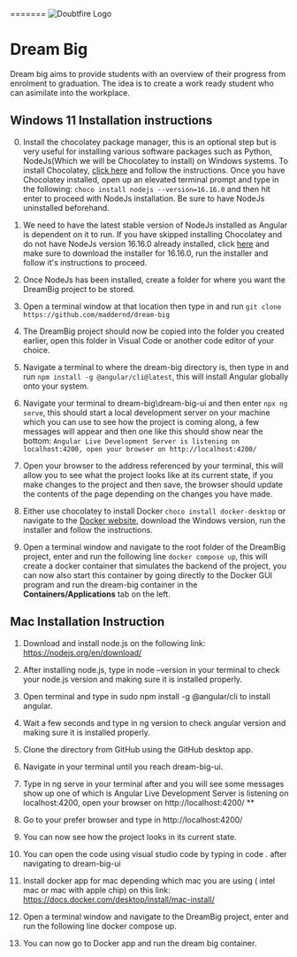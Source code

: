 =======
![Doubtfire Logo](http://puu.sh/lyClF/fde5bfbbe7.png)
# Dream Big

Dream big aims to provide students with an overview of their progress from enrolment to graduation. The idea is to create a work ready student who can asimilate into the workplace.

## Windows 11 Installation instructions

0. Install the chocolatey package manager, this is an optional step but is very useful for installing various software packages such as Python, NodeJs(Which we will be Chocolatey to install) on Windows systems. To install Chocolatey, [click here](https://chocolatey.org/install) and follow the instructions. Once you have Chocolatey installed, open up an elevated terminal prompt and type in the following: `choco install nodejs --version=16.16.0` and then hit enter to proceed with NodeJs installation. Be sure to have NodeJs uninstalled beforehand.

1. We need to have the latest stable version of NodeJs installed as Angular is dependent on it to run. If you have skipped installing Chocolatey and do not have NodeJs version 16.16.0 already installed, click [here](https://nodejs.org/en/) and make sure to download the installer for 16.16.0, run the installer and follow it's instructions to proceed.

2. Once NodeJs has been installed, create a folder for where you want the DreamBig project to be stored.

3. Open a terminal window at that location then type in and run `git clone https://github.com/maddernd/dream-big`

4. The DreamBig project should now be copied into the folder you created earlier, open this folder in Visual Code or another code editor of your choice.

5. Navigate a terminal to where the dream-big directory is, then type in and run `npm install -g @angular/cli@latest`, this will install Angular globally onto your system.

6. Navigate your terminal to dream-big\dream-big-ui and then enter `npx ng serve`, this should start a local development server on your machine which you can use to see how the project is coming along, a few messages will appear and then one like this should show near the bottom: `Angular Live Development Server is listening on localhost:4200, open your browser on http://localhost:4200/`

7. Open your browser to the address referenced by your terminal, this will allow you to see what the project looks like at its current state, if you make changes to the project and then save, the browser should update the contents of the page depending on the changes you have made.

8. Either use chocolatey to install Docker `choco install docker-desktop` or navigate to the [Docker website](https://www.docker.com/get-started/), download the Windows version, run the installer and follow the instructions.

9. Open a terminal window and navigate to the root folder of the DreamBig project, enter and run the following line `docker compose up`, this will create a docker container that simulates the backend of the project, you can now also start this container by going directly to the Docker GUI program and run the dream-big container in the **Containers/Applications** tab on the left.

## Mac Installation Instruction

1. Download and install node.js on the following link: https://nodejs.org/en/download/

2. After installing node.js, type in node –version in your terminal to check your node.js version and making sure it is installed properly.

3. Open terminal and type in sudo npm install -g @angular/cli to install angular.

4. Wait a few seconds and type in ng version to check angular version and making sure it is installed properly.

5. Clone the directory from GitHub using the GitHub desktop app.

6. Navigate in your terminal until you reach dream-big-ui.

7. Type in ng serve in your terminal after and you will see some messages show up one of which is Angular Live Development Server is listening on localhost:4200, open your browser on http://localhost:4200/ **

8. Go to your prefer browser and type in http://localhost:4200/

9. You can now see how the project looks in its current state.

10. You can open the code using visual studio code by typing in code . after navigating to dream-big-ui

11. Install docker app for mac depending which mac you are using ( intel mac or mac with apple chip) on this link: https://docs.docker.com/desktop/install/mac-install/

12. Open a terminal window and navigate to the DreamBig project, enter and run the following line docker compose up.

13. You can now go to Docker app and run the dream big container.